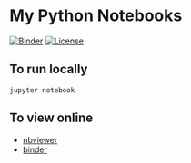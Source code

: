 My Python Notebooks
===================

[![Binder](https://mybinder.org/badge_logo.svg)](https://mybinder.org/v2/gh/pierre-dejoue/python-notebooks/master)
[![License](http://img.shields.io/:license-mit-blue.svg?style=flat-square)](./LICENSE)

## To run locally

```
jupyter notebook
```

## To view online

- [nbviewer](https://nbviewer.jupyter.org/)
- [binder](https://mybinder.org/)
